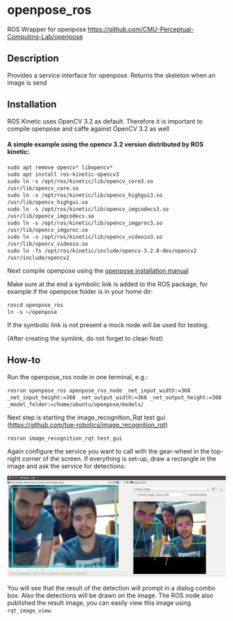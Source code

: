 openpose_ros
====================================

ROS Wrapper for openpose https://github.com/CMU-Perceptual-Computing-Lab/openpose

## Description
Provides a service interface for openpose. Returns the skeleton when an image is send

## Installation
ROS Kinetic uses OpenCV 3.2 as default. Therefore it is important to compile openpose and caffe against OpenCV 3.2 as well

#### A simple example using the opencv 3.2 version distributed by ROS kinetic:
```
sudo apt remove opencv* libopencv*
sudo apt install ros-kinetic-opencv3
sudo ln -s /opt/ros/kinetic/lib/opencv_core3.so /usr/lib/opencv_core.so
sudo ln -s /opt/ros/kinetic/lib/opencv_highgui3.so /usr/lib/opencv_highgui.so
sudo ln -s /opt/ros/kinetic/lib/opencv_imgcodecs3.so /usr/lib/opencv_imgcodecs.so
sudo ln -s /opt/ros/kinetic/lib/opencv_imgproc3.so /usr/lib/opencv_imgproc.so
sudo ln -s /opt/ros/kinetic/lib/opencv_videoio3.so /usr/lib/opencv_videoio.so
sudo ln -fs /opt/ros/kinetic/include/opencv-3.2.0-dev/opencv2 /usr/include/opencv2
```

Next compile openpose using the [openpose installation manual](https://github.com/CMU-Perceptual-Computing-Lab/openpose/blob/master/doc/installation.md)

Make sure at the end a symbolic link is added to the ROS package, for example if the openpose folder is in your home dir:
```
roscd openpose_ros
ln -s ~/openpose
```

If the symbolic link is not present a mock node will be used for testing. 

(After creating the symlink, do not forget to clean first)

## How-to

Run the openpose_ros node in one terminal, e.g.:

    rosrun openpose_ros openpose_ros_node _net_input_width:=368 _net_input_height:=368 _net_output_width:=368 _net_output_height:=368 _model_folder:=/home/ubuntu/openpose/models/

Next step is starting the image_recognition_Rqt test gui (https://github.com/tue-robotics/image_recognition_rqt)

    rosrun image_recognition_rqt test_gui
    
Again configure the service you want to call with the gear-wheel in the top-right corner of the screen. If everything is set-up, draw a rectangle in the image and ask the service for detections:

![Test](doc/openpose.png)

You will see that the result of the detection will prompt in a dialog combo box. Also the detections will be drawn on the image. The ROS node also published the result image, you can easily view this image using `rqt_image_view`.
